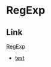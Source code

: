 # RegExp

## Link

[RegExp](https://github.com/wowww/TIL/blob/master/Dictionary/RegExp/RegExp.md)

- [test]()
